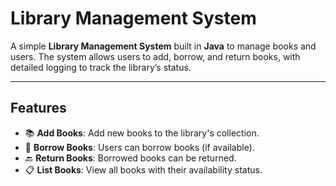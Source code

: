 # Library Management System

A simple **Library Management System** built in **Java** to manage books and users. The system allows users to add, borrow, and return books, with detailed logging to track the library’s status.

---

## **Features**
- 📚 **Add Books**: Add new books to the library's collection.
- 🔄 **Borrow Books**: Users can borrow books (if available).
- 🔙 **Return Books**: Borrowed books can be returned.
- 📋 **List Books**: View all books with their availability status.